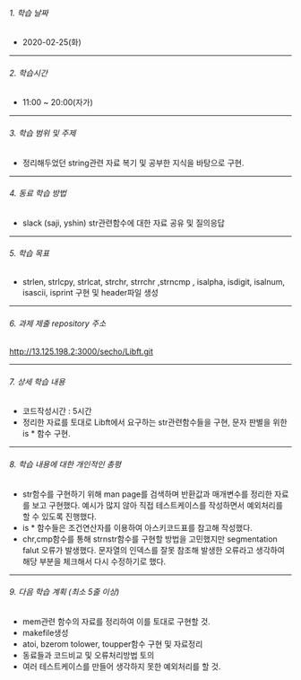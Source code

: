 ###### 1. 학습 날짜

- 2020-02-25(화)

------

###### 2. 학습시간

- 11:00 ~ 20:00(자가)

------

###### 3. 학습 범위 및 주제

- 정리해두었던 string관련 자료 복기 및 공부한 지식을 바탕으로 구현.

------

###### 4. 동료 학습 방법

- slack (saji, yshin) str관련함수에 대한 자료 공유 및 질의응답

------

###### 5. 학습 목표

- strlen, strlcpy, strlcat, strchr, strrchr ,strncmp , isalpha, isdigit, isalnum, isascii, isprint 구현 및 header파일 생성

------

###### 6. 과제 제출 repository 주소

http://13.125.198.2:3000/secho/Libft.git

------

###### 7. 상세 학습 내용

- 코드작성시간 : 5시간
- 정리한 자료를 토대로 Libft에서 요구하는 str관련함수들을 구현, 문자 판별을 위한 is * 함수 구현.

------

###### 8. 학습 내용에 대한 개인적인 총평

- str함수를 구현하기 위해 man page를 검색하며 반환값과 매개변수를 정리한 자료를 보고 구현했다. 예시가 많지 않아 직접 테스트케이스를 작성하면서 예외처리를 할 수 있도록 진행했다.
- is * 함수들은 조건연산자를 이용하여 아스키코드표를 참고해 작성했다.
- chr,cmp함수를 통해 strnstr함수를 구현할 방법을 고민했지만 segmentation falut 오류가 발생했다. 문자열의 인덱스를 잘못 참조해 발생한 오류라고 생각하여 해당 부분을 체크해서 다시 수정하기로 했다.

------

###### 9. 다음 학습 계획 (최소 5줄 이상)

- mem관련 함수의 자료를 정리하여 이를 토대로 구현할 것.
- makefile생성
- atoi, bzerom tolower, toupper함수 구현 및 자료정리
- 동료들과 코드비교 및 오류처리방법 토의
- 여러 테스트케이스를 만들어 생각하지 못한 예외처리를 할 것.